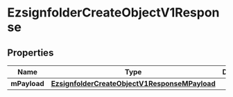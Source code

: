 
# EzsignfolderCreateObjectV1Response

## Properties
| Name | Type | Description | Notes |
| ------------ | ------------- | ------------- | ------------- |
| **mPayload** | [**EzsignfolderCreateObjectV1ResponseMPayload**](EzsignfolderCreateObjectV1ResponseMPayload.md) |  |  |




